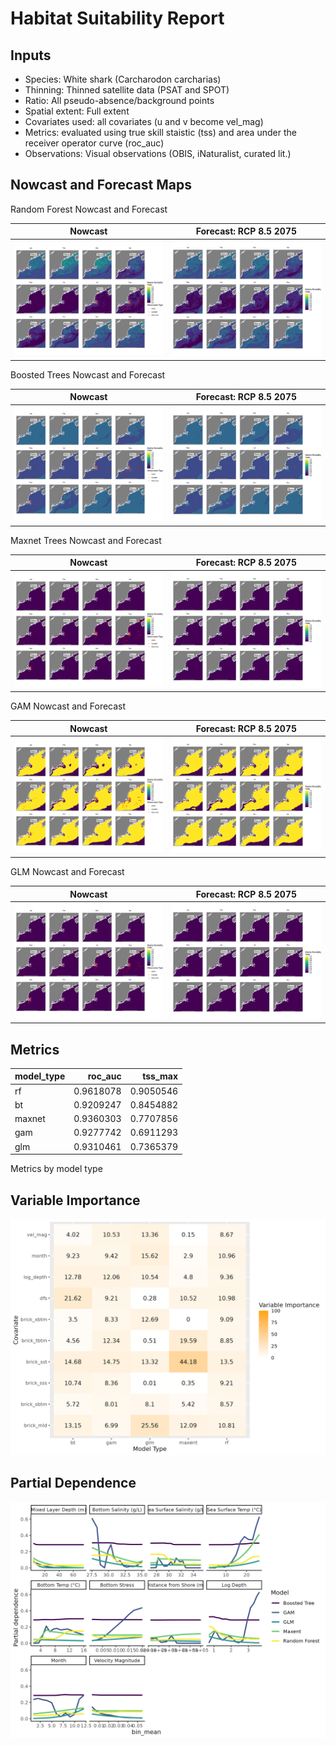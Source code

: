Habitat Suitability Report
================

## Inputs

- Species: White shark (Carcharodon carcharias)
- Thinning: Thinned satellite data (PSAT and SPOT)
- Ratio: All pseudo-absence/background points
- Spatial extent: Full extent
- Covariates used: all covariates (u and v become vel_mag)
- Metrics: evaluated using true skill staistic (tss) and area under the
  receiver operator curve (roc_auc)
- Observations: Visual observations (OBIS, iNaturalist, curated lit.)

## Nowcast and Forecast Maps

Random Forest Nowcast and Forecast

| Nowcast | Forecast: RCP 8.5 2075 |
|:--:|:--:|
| ![](../../../../tidy_reports/versions/c11/020360/c11.020360.01_12_rf_compiled_casts.png) | ![](../../../../tidy_reports/versions/c11/020364/c11.020364.01_12_rf_compiled_casts.png) |

Boosted Trees Nowcast and Forecast

| Nowcast | Forecast: RCP 8.5 2075 |
|:--:|:--:|
| ![](../../../../tidy_reports/versions/c11/020360/c11.020360.01_12_bt_compiled_casts.png) | ![](../../../../tidy_reports/versions/c11/020364/c11.020364.01_12_bt_compiled_casts.png) |

Maxnet Trees Nowcast and Forecast

| Nowcast | Forecast: RCP 8.5 2075 |
|:--:|:--:|
| ![](../../../../tidy_reports/versions/c11/020360/c11.020360.01_12_maxent_compiled_casts.png) | ![](../../../../tidy_reports/versions/c11/020364/c11.020364.01_12_maxent_compiled_casts.png) |

GAM Nowcast and Forecast

| Nowcast | Forecast: RCP 8.5 2075 |
|:--:|:--:|
| ![](../../../../tidy_reports/versions/c11/020360/c11.020360.01_12_gam_compiled_casts.png) | ![](../../../../tidy_reports/versions/c11/020364/c11.020364.01_12_gam_compiled_casts.png) |

GLM Nowcast and Forecast

| Nowcast | Forecast: RCP 8.5 2075 |
|:--:|:--:|
| ![](../../../../tidy_reports/versions/c11/020360/c11.020360.01_12_glm_compiled_casts.png) | ![](../../../../tidy_reports/versions/c11/020364/c11.020364.01_12_glm_compiled_casts.png) |

## Metrics

| model_type |   roc_auc |   tss_max |
|:-----------|----------:|----------:|
| rf         | 0.9618078 | 0.9050546 |
| bt         | 0.9209247 | 0.8454882 |
| maxnet     | 0.9360303 | 0.7707856 |
| gam        | 0.9277742 | 0.6911293 |
| glm        | 0.9310461 | 0.7365379 |

Metrics by model type

## Variable Importance

![](m11.02036_tidy_compiled_files/figure-gfm/variable_importance-1.png)

## Partial Dependence

![](m11.02036_tidy_compiled_files/figure-gfm/partial_dependence-1.png)
